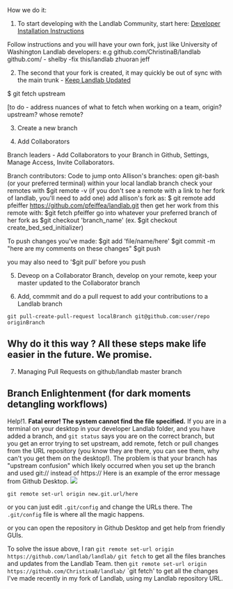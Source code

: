 How we do it:

1. To start developing with the Landlab Community, start here: [Developer Installation Instructions](https://landlab.readthedocs.io/en/master/development/install/index.html#developer-install)

Follow instructions and you will have your own fork, just like University of Washington Landlab developers: e.g  github.com/ChristinaB/landlab   github.com/ - shelby -fix this/landlab      zhuoran    jeff

2.  The second that your fork is created, it may quickly be out of sync with the main trunk - [Keep Landlab Updated](https://landlab.readthedocs.io/en/master/development/install/updating.html)

$ git fetch upstream

[to do - address nuances of what to fetch when working on a team, origin? upstream? whose remote? 

3.  Create a new branch

4.  Add Collaborators

Branch leaders - Add Collaborators to your Branch in Github, Settings, Manage Access, Invite Collaborators. 

Branch contributors: 
Code to jump onto Allison's branches:
open git-bash (or your preferred terminal) within your local landlab branch
check your remotes with $git remote -v (if you don't see a remote with a link to her fork of landlab, you'll need to add one)
add allison's fork as: $ git remote add pfeiffer https://github.com/pfeiffea/landlab.git
then get her work from this remote with: $git fetch pfeiffer
go into whatever your preferred branch of her fork as $git checkout 'branch_name' (ex. $git checkout create_bed_sed_initializer)

To push changes you've made:
$git add 'file/name/here'
$git commit -m "here are my comments on these changes"
$git push

you may also need to '$git pull' before you push

5.  Deveop on a Collaborator Branch, develop on your remote, keep your master updated to the Collaborator branch

6.  Add, commmit and do a pull request to add your contributions to a Landlab branch

`git pull-create-pull-request localBranch git@github.com:user/repo originBranch`

## Why do it this way ? All these steps make life easier in the future. We promise. 

7.  Managing Pull Requests on github/landlab master branch

## Branch Enlightenment (for dark moments detangling workflows)

Help!1. **Fatal error!  The system cannot find the file specified.**  If you are in a terminal on your desktop in your developer Landlab folder, and you have added a branch, and `git status` says you are on the correct branch, but you get an error trying to set upstream, add remote, fetch or pull changes from the URL repository (you know they are there, you can see them, why can't you get them on the desktop!).   The problem is that your branch has "upstream confusion" which likely occurred when you set up the branch and used git:// instead of https://   Here is an example of the error message from Github Desktop. ![](https://github.com/ChristinaB/landlab/blob/ChristinaB-kickstart/docs/source/images/annoyingbrancherror.png)

`git remote set-url origin new.git.url/here`

or you can just edit `.git/config` and change the URLs there. The `.git/config` file is where all the magic happens. 

or you can open the repository in Github Desktop and get help from friendly GUIs. 
 
To solve the issue above, I ran
`git remote set-url origin https://github.com/landlab/landlab/`
`git fetch` 
to get all the files branches and updates from the Landlab Team.
then 
`git remote set-url origin https://github.com/ChristinaB/landlab/`
`git fetch' 
to get all the changes I've made recently in my fork of Landlab, using my Landlab repository URL.  
